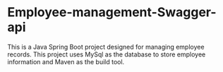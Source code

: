 # Employee-management-Swagger-api

This is a Java Spring Boot project designed for managing employee records. This project uses MySql as the database to store employee information and Maven as the build tool.
